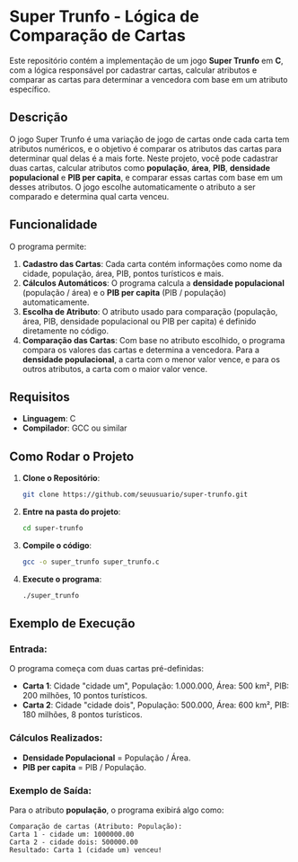 
# Super Trunfo - Lógica de Comparação de Cartas

Este repositório contém a implementação de um jogo **Super Trunfo** em **C**, com a lógica responsável por cadastrar cartas, calcular atributos e comparar as cartas para determinar a vencedora com base em um atributo específico.

## Descrição

O jogo Super Trunfo é uma variação de jogo de cartas onde cada carta tem atributos numéricos, e o objetivo é comparar os atributos das cartas para determinar qual delas é a mais forte. Neste projeto, você pode cadastrar duas cartas, calcular atributos como **população**, **área**, **PIB**, **densidade populacional** e **PIB per capita**, e comparar essas cartas com base em um desses atributos. O jogo escolhe automaticamente o atributo a ser comparado e determina qual carta venceu.

## Funcionalidade

O programa permite:
1. **Cadastro das Cartas**: Cada carta contém informações como nome da cidade, população, área, PIB, pontos turísticos e mais.
2. **Cálculos Automáticos**: O programa calcula a **densidade populacional** (população / área) e o **PIB per capita** (PIB / população) automaticamente.
3. **Escolha de Atributo**: O atributo usado para comparação (população, área, PIB, densidade populacional ou PIB per capita) é definido diretamente no código.
4. **Comparação das Cartas**: Com base no atributo escolhido, o programa compara os valores das cartas e determina a vencedora. Para a **densidade populacional**, a carta com o menor valor vence, e para os outros atributos, a carta com o maior valor vence.

## Requisitos

- **Linguagem**: C
- **Compilador**: GCC ou similar

## Como Rodar o Projeto

1. **Clone o Repositório**:
   ```bash
   git clone https://github.com/seuusuario/super-trunfo.git
   ```

2. **Entre na pasta do projeto**:
   ```bash
   cd super-trunfo
   ```

3. **Compile o código**:
   ```bash
   gcc -o super_trunfo super_trunfo.c
   ```

4. **Execute o programa**:
   ```bash
   ./super_trunfo
   ```

## Exemplo de Execução

### Entrada:

O programa começa com duas cartas pré-definidas:

- **Carta 1**: Cidade "cidade um", População: 1.000.000, Área: 500 km², PIB: 200 milhões, 10 pontos turísticos.
- **Carta 2**: Cidade "cidade dois", População: 500.000, Área: 600 km², PIB: 180 milhões, 8 pontos turísticos.

### Cálculos Realizados:

- **Densidade Populacional** = População / Área.
- **PIB per capita** = PIB / População.

### Exemplo de Saída:

Para o atributo **população**, o programa exibirá algo como:

```
Comparação de cartas (Atributo: População):
Carta 1 - cidade um: 1000000.00
Carta 2 - cidade dois: 500000.00
Resultado: Carta 1 (cidade um) venceu!
```
